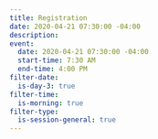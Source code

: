 ```yaml
---
title: Registration
date: 2020-04-21 07:30:00 -04:00
description: 
event:
  date: 2020-04-21 07:30:00 -04:00
  start-time: 7:30 AM
  end-time: 4:00 PM
filter-date:
  is-day-3: true
filter-time:
  is-morning: true
filter-type:
  is-session-general: true
---
```


